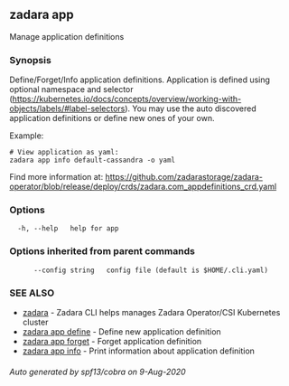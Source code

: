 ## zadara app

Manage application definitions

### Synopsis

Define/Forget/Info application definitions.
Application is defined using optional namespace and selector (https://kubernetes.io/docs/concepts/overview/working-with-objects/labels/#label-selectors).
You may use the auto discovered application definitions or define new ones of your own.

Example:

	# View application as yaml:
	zadara app info default-cassandra -o yaml

Find more information at: https://github.com/zadarastorage/zadara-operator/blob/release/deploy/crds/zadara.com_appdefinitions_crd.yaml


### Options

```
  -h, --help   help for app
```

### Options inherited from parent commands

```
      --config string   config file (default is $HOME/.cli.yaml)
```

### SEE ALSO

* [zadara](README.md)	 - Zadara CLI helps manages Zadara Operator/CSI Kubernetes cluster
* [zadara app define](zadara_app_define.md)	 - Define new application definition
* [zadara app forget](zadara_app_forget.md)	 - Forget application definition
* [zadara app info](zadara_app_info.md)	 - Print information about application definition

###### Auto generated by spf13/cobra on 9-Aug-2020
